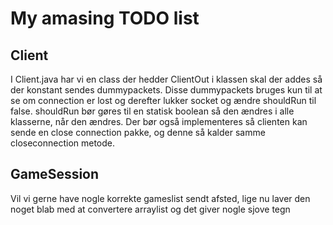 # My amasing TODO list

## Client

I Client.java har vi en class der hedder ClientOut
i klassen skal der addes så der konstant sendes dummypackets.
Disse dummypackets bruges kun til at se om connection er lost og derefter lukker socket og ændre shouldRun til false.
shouldRun bør gøres til en statisk boolean så den ændres i alle klasserne, når den ændres.
Der bør også implementeres så clienten kan sende en close connection pakke, og denne så kalder samme closeconnection metode.

## GameSession

Vil vi gerne have nogle korrekte gameslist sendt afsted, lige nu laver den noget blab med at convertere arraylist og det giver nogle sjove tegn
